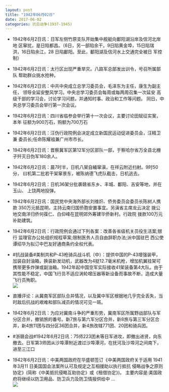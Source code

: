 ```yaml
---
layout: post
title: "1942年06月02日"
date: 2017-06-02
categories: 抗日战争(1937-1945)
---
```


<meta name="referrer" content="no-referrer" />

- 1942年6月2日讯：日军左侧竹原支队开始集中舰艇向鄱阳湖沿岸及信河北岸地 区窜扰，是日陷都昌。（6日，另一部陷余干。9日陷黄金埠，15日陷瑞 洪，16日陷余江，28 日陷鄱阳。至此，鄱阳湖及信河水上交通完全被日 军控制） 

- 1942年6月2日讯：太行区出现严重旱灾。八路军总部发出训令，号召所属部队 帮助群众挑水抢种。 

- 1942年6月2日讯：中共中央成立总学习委员会，毛泽东为主任，康生为副主任， 领导全延安整风学习。中央总学习委员会每周或每两周召集一次延安 高级干部的学习会，讨论学习问题，并通知时事、政治和工作等问题。 同日，中央总学习委员会举行第一次会议。 

- 1942年6月2日讯：四川省临参会举行第十一次会议，主要讨论田赋征实案，本年 征额为900万石，购额为700万石 

- 1942年6月2日讯：汪伪行政院例会决定成立新国民运动促进委员会，汪精卫兼 委员长;任命陈耀祖兼广州市市长。 

- 1942年6月2日讯：晋察冀军区第12军分区部队一部，于察哈尔省万全县北栅子歼灭日伪军180余人。 

- 1942年6月2日讯：晨7时半，日机八架自緬窜滇，在祥云附近扫射。9时50分， 曰机第二批若干架窜景东，被陈纳德飞虎队截击，日机逃去。 

- 1942年6月2日讯：日机36架分批袭赣省东乡、丰城、鄱阳、吉安等地，并在玉山、 上饶两地投弹。 

- 1942年6月2日讯：国民党中央海外部长刘维炽、侨务委员会委员长陈树人携款 350万元抵昆明，主持云南归国侨胞安置事宜。另滇省主席龙云决定 拨公地交南洋归侨何葆仁、白仰峰在昆明郊外筹建华侨新村。行政院 拨款100万元补助建筑。 

- 1942年6月2日讯：行政院例会通过下列各案：改善各省级机关员役生活案;银行 监理官办公处组织规程草案;限制医务人员自由辞职办法;派中国驻巴 西公使谭绍华为拟订中巴友好通商条约全权代表。 

- #抗战装备#美制共和P-43枪骑兵战斗机（中）：提供中国的P-43增强装甲，加装自封油箱，换装新发动机，武器改为4挺12.7毫米机枪，增加机翼挂架可携带更多炸弹或副油箱。1942年起中国空军实际接收41架装备第4大队。由于其性能不稳定，中国飞行员不适应涡轮增压器等新设备而事故不断，造成大量飞行员殉职。 <br/><img src="https://wx4.sinaimg.cn/large/aca367d8ly1fg6ml6q68vj20ag0he416.jpg" />

- 直播评论：从冀南军区部队合并情况，以及冀中军区根据地几乎完全丢失，当时敌后抗战的艰难和部队减员的情况可见一斑。 

- 1942年6月2日讯：为应对冀南斗争的严重形势，冀南军区所属野战部队与军分区合并，撤销旅的番号。新7旅与第六军分区合并，新8旅与第三军分区合并，新4旅11团与四分区36团合并，新4旅改辖771团、20团和骑兵团。 

- #浙赣会战#1942年6月2日讯：75师223团未等日军进攻，即撤出进贤，向东撤去。日军第3师团从沙埠潭附近渡过沙埠潭河，在抚河及沙埠河之间南下，进至三江口 

- 1942年6月2日讯：中美两国政府在华盛顿签订《中美两国政府关于适用 1941年3月11 日美国国会法案所认可及规定之互相援助以执行抵抗 侵略战争之原则协定》(简称《中美抵抗侵略互助协定》或《租借协定》)。 主要内容是:美国政府将继续以防卫用品、防卫兵力及防卫情报供给中  ... <br/><img src="https://wx1.sinaimg.cn/large/aca367d8ly1fg6hduxidej20c80cw0sy.jpg" />

